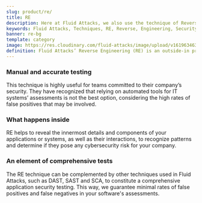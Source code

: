 ```yaml
---
slug: product/re/
title: RE
description: Here at Fluid Attacks, we also use the technique of Reverse Engineering (RE) to detect security flaws, mainly when the source code is not available.
keywords: Fluid Attacks, Techniques, RE, Reverse, Engineering, Security, Testing, Ethical Hacking
banner: re-bg
template: category
image: https://res.cloudinary.com/fluid-attacks/image/upload/v1619634638/airs/product/cover-sre_o0pqhq.webp
definition: Fluid Attacks’ Reverse Engineering (RE) is an outside-in process of deconstructing software, performed by our certified, experienced hackers. They employ this technique, which goes from an overview to an in-depth observation, to analyze and obtain knowledge about your applications’ flaws or vulnerabilities. Although they need to use disassemblers, debuggers and decompilers, this complicated process relies mostly on their skills and creativity. It cannot merely be done by automated tools. RE usually starts with static methods to recognize components, functions and other basic information, and finishes with dynamic ones (using techniques like sandboxing and symbolic execution), more oriented towards focused experimentation to confirm/discard software operation hypotheses. All this can help our hackers understand how difficult it is to hack into your applications or systems and then develop more elaborate attacks to report your cybersecurity weaknesses.
---
```


<div class="sect2">

### Manual and accurate testing

This technique is highly useful for teams committed to their company’s
security. They have recognized that relying on automated tools for IT
systems’ assessments is not the best option, considering the high rates
of false positives that may be involved.

</div>

<div class="sect2">

### What happens inside

RE helps to reveal the innermost details and components of your
applications or systems, as well as their interactions, to recognize
patterns and determine if they pose any cybersecurity risk for your
company.

</div>

<div class="sect2">

### An element of comprehensive tests

The RE technique can be complemented by other techniques used in Fluid Attacks,
such as DAST, SAST and SCA,
to constitute a comprehensive application security testing.
This way,
we guarantee minimal rates of false positives and false negatives
in your software's assessments.

</div>

